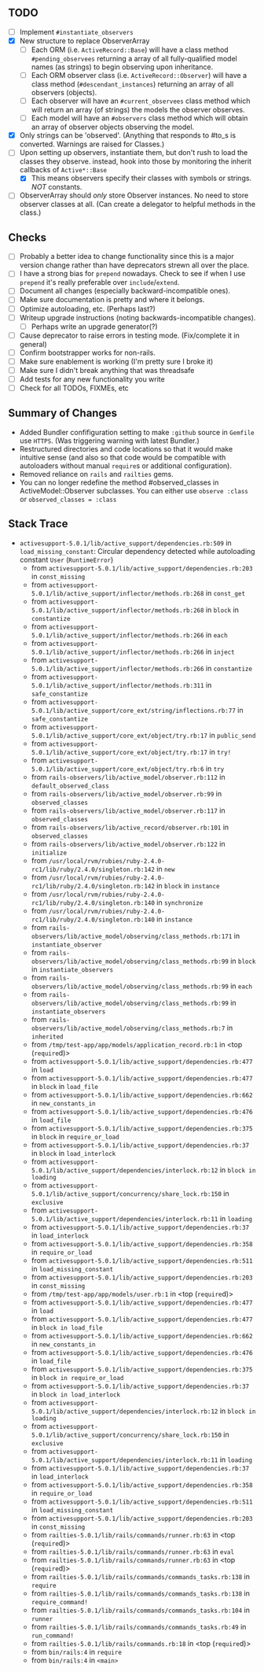 ## TODO
- [ ] Implement `#instantiate_observers`
- [x] New structure to replace ObserverArray
  - [ ] Each ORM (i.e. `ActiveRecord::Base`) will have a class method `#pending_observees` returning a array of all fully-qualified model names (as strings) to begin observing upon inheritance.
  - [ ] Each ORM observer class (i.e. `ActiveRecord::Observer`) will have a class method (`#descendant_instances`) returning an array of all observers (objects).
  - [ ] Each observer will have an `#current_observees` class method which will return an array (of strings) the models the observer observes.
  - [ ] Each model will have an `#observers` class method which will obtain an array of observer objects observing the model.
- [x] Only strings can be 'observed'. (Anything that responds to #to_s is converted. Warnings are raised for Classes.)
- [ ] Upon setting up observers, instantiate them, but don't rush to load the classes they observe. instead, hook into those by monitoring the inherit callbacks of `Active*::Base`
  - [x] This means observers specify their classes with symbols or strings. *NOT* constants.
- [ ] ObserverArray should *only* store Observer instances. No need to store observer classes at all. (Can create a delegator to helpful methods in the class.)

## Checks
- [ ] Probably a better idea to change functionality since this is a major version change rather than have deprecators strewn all over the place.
- [ ] I have a strong bias for `prepend` nowadays. Check to see if when I use `prepend` it's really preferable over `include`/`extend`.
- [ ] Document all changes (especially backward-incompatible ones).
- [ ] Make sure documentation is pretty and where it belongs.
- [ ] Optimize autoloading, etc. (Perhaps last?)
- [ ] Writeup upgrade instructions (noting backwards-incompatible changes).
  - [ ] Perhaps write an upgrade generator(?)
- [ ] Cause deprecator to raise errors in testing mode. (Fix/complete it in general)
- [ ] Confirm bootstrapper works for non-rails.
- [ ] Make sure enablement is working (I'm pretty sure I broke it)
- [ ] Make sure I didn't break anything that was threadsafe
- [ ] Add tests for any new functionality you write
- [ ] Check for all TODOs, FIXMEs, etc

## Summary of Changes
- Added Bundler confifiguration setting to make `:github` source in `Gemfile` use `HTTPS`. (Was triggering warning with latest Bundler.)
- Restructured directories and code locations so that it would make intuitive sense (and also so that code would be compatible with autoloaders without manual `require`s or additional configuration).
- Removed reliance on `rails` and `railties` gems.
- You can no longer redefine the method #observed_classes in ActiveModel::Observer subclasses. You can either use `observe :class` or `observed_classes = :class`

## Stack Trace
- `activesupport-5.0.1/lib/active_support/dependencies.rb:509` in `load_missing_constant`: Circular dependency detected while autoloading constant `User` (`RuntimeError`)
  - from `activesupport-5.0.1/lib/active_support/dependencies.rb:203` in `const_missing`
  - from `activesupport-5.0.1/lib/active_support/inflector/methods.rb:268` in `const_get`
  - from `activesupport-5.0.1/lib/active_support/inflector/methods.rb:268` in `block` in `constantize`
  - from `activesupport-5.0.1/lib/active_support/inflector/methods.rb:266` in `each`
  - from `activesupport-5.0.1/lib/active_support/inflector/methods.rb:266` in `inject`
  - from `activesupport-5.0.1/lib/active_support/inflector/methods.rb:266` in `constantize`
  - from `activesupport-5.0.1/lib/active_support/inflector/methods.rb:311` in `safe_constantize`
  - from `activesupport-5.0.1/lib/active_support/core_ext/string/inflections.rb:77` in `safe_constantize`
  - from `activesupport-5.0.1/lib/active_support/core_ext/object/try.rb:17` in `public_send`
  - from `activesupport-5.0.1/lib/active_support/core_ext/object/try.rb:17` in `try!`
  - from `activesupport-5.0.1/lib/active_support/core_ext/object/try.rb:6` in `try`
  - from `rails-observers/lib/active_model/observer.rb:112` in `default_observed_class`
  - from `rails-observers/lib/active_model/observer.rb:99` in `observed_classes`
  - from `rails-observers/lib/active_model/observer.rb:117` in `observed_classes`
  - from `rails-observers/lib/active_record/observer.rb:101` in `observed_classes`
  - from `rails-observers/lib/active_model/observer.rb:122` in `initialize`
  - from `/usr/local/rvm/rubies/ruby-2.4.0-rc1/lib/ruby/2.4.0/singleton.rb:142` in `new`
  - from `/usr/local/rvm/rubies/ruby-2.4.0-rc1/lib/ruby/2.4.0/singleton.rb:142` in `block` in `instance`
  - from `/usr/local/rvm/rubies/ruby-2.4.0-rc1/lib/ruby/2.4.0/singleton.rb:140` in `synchronize`
  - from `/usr/local/rvm/rubies/ruby-2.4.0-rc1/lib/ruby/2.4.0/singleton.rb:140` in `instance`
  - from `rails-observers/lib/active_model/observing/class_methods.rb:171` in `instantiate_observer`
  - from `rails-observers/lib/active_model/observing/class_methods.rb:99` in `block` in `instantiate_observers`
  - from `rails-observers/lib/active_model/observing/class_methods.rb:99` in `each`
  - from `rails-observers/lib/active_model/observing/class_methods.rb:99` in `instantiate_observers`
  - from `rails-observers/lib/active_model/observing/class_methods.rb:7` in `inherited`
  - from `/tmp/test-app/app/models/application_record.rb:1` in <top (`require`d)>
  - from `activesupport-5.0.1/lib/active_support/dependencies.rb:477` in `load`
  - from `activesupport-5.0.1/lib/active_support/dependencies.rb:477` in `block` in `load_file`
  - from `activesupport-5.0.1/lib/active_support/dependencies.rb:662` in `new_constants_in`
  - from `activesupport-5.0.1/lib/active_support/dependencies.rb:476` in `load_file`
  - from `activesupport-5.0.1/lib/active_support/dependencies.rb:375` in `block` in `require_or_load`
  - from `activesupport-5.0.1/lib/active_support/dependencies.rb:37` in `block` in `load_interlock`
  - from `activesupport-5.0.1/lib/active_support/dependencies/interlock.rb:12` in `block in loading`
  - from `activesupport-5.0.1/lib/active_support/concurrency/share_lock.rb:150` in `exclusive`
  - from `activesupport-5.0.1/lib/active_support/dependencies/interlock.rb:11` in `loading`
  - from `activesupport-5.0.1/lib/active_support/dependencies.rb:37` in `load_interlock`
  - from `activesupport-5.0.1/lib/active_support/dependencies.rb:358` in `require_or_load`
  - from `activesupport-5.0.1/lib/active_support/dependencies.rb:511` in `load_missing_constant`
  - from `activesupport-5.0.1/lib/active_support/dependencies.rb:203` in `const_missing`
  - from `/tmp/test-app/app/models/user.rb:1` in <top (`require`d)>
  - from `activesupport-5.0.1/lib/active_support/dependencies.rb:477` in `load`
  - from `activesupport-5.0.1/lib/active_support/dependencies.rb:477` in `block in load_file`
  - from `activesupport-5.0.1/lib/active_support/dependencies.rb:662` in `new_constants_in`
  - from `activesupport-5.0.1/lib/active_support/dependencies.rb:476` in `load_file`
  - from `activesupport-5.0.1/lib/active_support/dependencies.rb:375` in `block in require_or_load`
  - from `activesupport-5.0.1/lib/active_support/dependencies.rb:37` in `block in load_interlock`
  - from `activesupport-5.0.1/lib/active_support/dependencies/interlock.rb:12` in `block in loading`
  - from `activesupport-5.0.1/lib/active_support/concurrency/share_lock.rb:150` in `exclusive`
  - from `activesupport-5.0.1/lib/active_support/dependencies/interlock.rb:11` in `loading`
  - from `activesupport-5.0.1/lib/active_support/dependencies.rb:37` in `load_interlock`
  - from `activesupport-5.0.1/lib/active_support/dependencies.rb:358` in `require_or_load`
  - from `activesupport-5.0.1/lib/active_support/dependencies.rb:511` in `load_missing_constant`
  - from `activesupport-5.0.1/lib/active_support/dependencies.rb:203` in `const_missing`
  - from `railties-5.0.1/lib/rails/commands/runner.rb:63` in <top (`require`d)>
  - from `railties-5.0.1/lib/rails/commands/runner.rb:63` in `eval`
  - from `railties-5.0.1/lib/rails/commands/runner.rb:63` in <top (`require`d)>
  - from `railties-5.0.1/lib/rails/commands/commands_tasks.rb:138` in `require`
  - from `railties-5.0.1/lib/rails/commands/commands_tasks.rb:138` in `require_command!`
  - from `railties-5.0.1/lib/rails/commands/commands_tasks.rb:104` in `runner`
  - from `railties-5.0.1/lib/rails/commands/commands_tasks.rb:49` in `run_command!`
  - from `railties-5.0.1/lib/rails/commands.rb:18` in <top (`require`d)>
  - from `bin/rails:4` in `require`
  - from `bin/rails:4` in `<main>`
